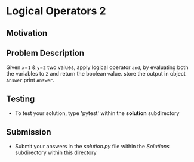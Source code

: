 # Logical Operators 2

## Motivation


## Problem Description 
Given `x`=`1` & `y`=`2` two values, apply logical operator `and`, by evaluating both the variables to `2` and return the boolean value. store the output in object `Answer`.print `Answer`.

## Testing
* To test your solution, type 'pytest' within the **solution** subdirectory

## Submission
* Submit your answers in the *solution.py* file within the *Solutions* subdirectory within this directory
